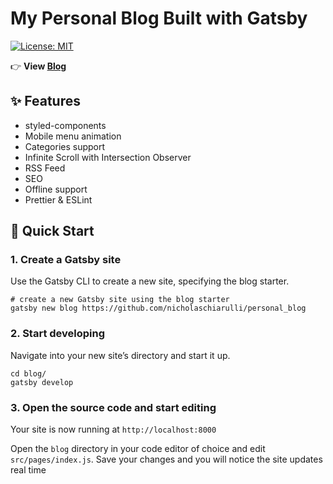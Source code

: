 # My Personal Blog Built with Gatsby

[![License: MIT](https://img.shields.io/badge/License-MIT-yellow.svg)](https://opensource.org/licenses/MIT)

👉 **View [Blog](https://nickchiarulli.com/)**

## ✨ Features

- styled-components
- Mobile menu animation
- Categories support
- Infinite Scroll with Intersection Observer
- RSS Feed
- SEO
- Offline support
- Prettier & ESLint

## 🚀 Quick Start

### 1. Create a Gatsby site

Use the Gatsby CLI to create a new site, specifying the blog starter.

```shell
# create a new Gatsby site using the blog starter
gatsby new blog https://github.com/nicholaschiarulli/personal_blog
```

### 2. Start developing

Navigate into your new site’s directory and start it up.

```shell
cd blog/
gatsby develop
```

### 3. Open the source code and start editing

Your site is now running at `http://localhost:8000`

Open the `blog` directory in your code editor of choice and edit `src/pages/index.js`. Save your changes and you will notice the site updates real time
